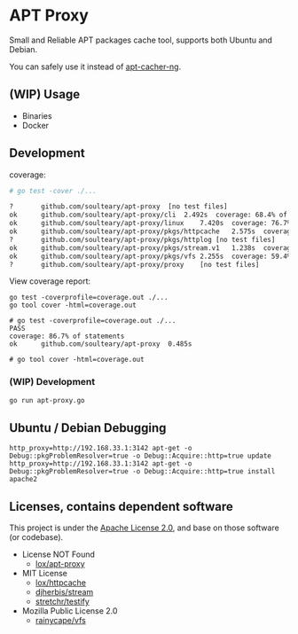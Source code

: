# APT Proxy

Small and Reliable APT packages cache tool, supports both Ubuntu and Debian.

You can safely use it instead of [apt-cacher-ng](https://www.unix-ag.uni-kl.de/~bloch/acng/).

## (WIP) Usage

- Binaries
- Docker

## Development

coverage:

```bash
# go test -cover ./...

?   	github.com/soulteary/apt-proxy	[no test files]
ok  	github.com/soulteary/apt-proxy/cli	2.492s	coverage: 68.4% of statements
ok  	github.com/soulteary/apt-proxy/linux	7.420s	coverage: 76.7% of statements
ok  	github.com/soulteary/apt-proxy/pkgs/httpcache	2.575s	coverage: 82.7% of statements
?   	github.com/soulteary/apt-proxy/pkgs/httplog	[no test files]
ok  	github.com/soulteary/apt-proxy/pkgs/stream.v1	1.238s	coverage: 100.0% of statements
ok  	github.com/soulteary/apt-proxy/pkgs/vfs	2.255s	coverage: 59.4% of statements
?   	github.com/soulteary/apt-proxy/proxy	[no test files]
```

View coverage report:

```
go test -coverprofile=coverage.out ./...
go tool cover -html=coverage.out

# go test -coverprofile=coverage.out ./...
PASS
coverage: 86.7% of statements
ok  	github.com/soulteary/apt-proxy	0.485s

# go tool cover -html=coverage.out
```



### (WIP) Development

```bash
go run apt-proxy.go
```

## Ubuntu / Debian Debugging

```
http_proxy=http://192.168.33.1:3142 apt-get -o Debug::pkgProblemResolver=true -o Debug::Acquire::http=true update
http_proxy=http://192.168.33.1:3142 apt-get -o Debug::pkgProblemResolver=true -o Debug::Acquire::http=true install apache2
```

## Licenses, contains dependent software

This project is under the [Apache License 2.0](https://github.com/soulteary/apt-proxy/blob/master/LICENSE), and base on those software (or codebase).

- License NOT Found
    - [lox/apt-proxy](https://github.com/lox/apt-proxy#readme)
- MIT License
    - [lox/httpcache](https://github.com/lox/httpcache/blob/master/LICENSE)
    - [djherbis/stream](https://github.com/djherbis/stream/blob/master/LICENSE)
    - [stretchr/testify](https://github.com/stretchr/testify/blob/master/LICENSE)
- Mozilla Public License 2.0
    - [rainycape/vfs](https://github.com/rainycape/vfs/blob/master/LICENSE)
